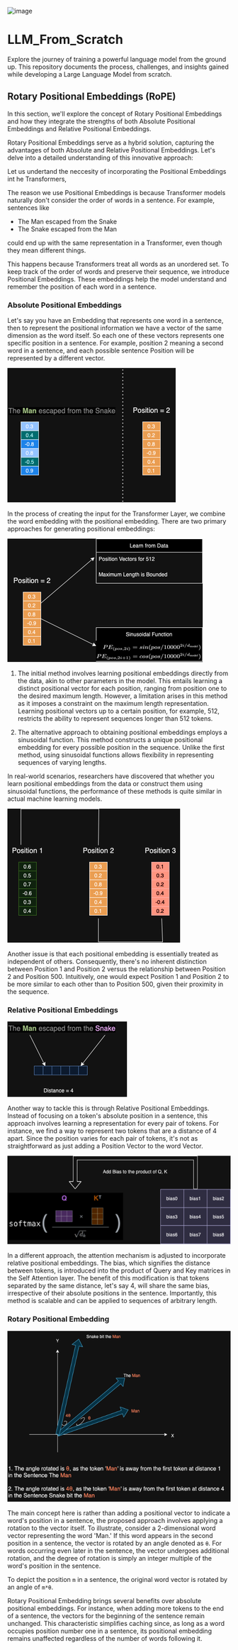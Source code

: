 ![image](https://github.com/bala1802/LLM_From_Scratch/assets/22103095/76bc6f7d-eff3-4a1c-94cb-1c15e1015b5c)


# LLM_From_Scratch
Explore the journey of training a powerful language model from the ground up. This repository documents the process, challenges, and insights gained while developing a Large Language Model from scratch.

## Rotary Positional Embeddings (RoPE)

In this section, we'll explore the concept of Rotary Positional Embeddings and how they integrate the strengths of both Absolute Positional Embeddings and Relative Positional Embeddings.

Rotary Positional Embeddings serve as a hybrid solution, capturing the advantages of both Absolute and Relative Positional Embeddings. Let's delve into a detailed understanding of this innovative approach:

Let us undertand the neccesity of incorporating the Positional Embeddings int he Transformers,

The reason we use Positional Embeddings is because Transformer models naturally don't consider the order of words in a sentence. For example, sentences like

- The Man escaped from the Snake
- The Snake escaped from the Man

could end up with the same representation in a Transformer, even though they mean different things.

This happens because Transformers treat all words as an unordered set. To keep track of the order of words and preserve their sequence, we introduce Positional Embeddings. These embeddings help the model understand and remember the position of each word in a sentence.

### Absolute Positional Embeddings

Let's say you have an Embedding that represents one word in a sentence, then to represent the positional information we have a vector of the same dimension as the word itself. So each one of these vectors represents one specific position in a sentence. For example, position 2 meaning a second word in a sentence, and each possible sentence Position will be represented by a different vector. 


![alt text](Visuals/01_AbsolutePositionalEmbedding.png)

In the process of creating the input for the Transformer Layer, we combine the word embedding with the positional embedding. There are two primary approaches for generating positional embeddings:

![alt text](Visuals/02_AbsoultePositionalEmbedding.png)

1) The initial method involves learning positional embeddings directly from the data, akin to other parameters in the model. This entails learning a distinct positional vector for each position, ranging from position one to the desired maximum length. However, a limitation arises in this method as it imposes a constraint on the maximum length representation. Learning positional vectors up to a certain position, for example, 512, restricts the ability to represent sequences longer than 512 tokens.

2) The alternative approach to obtaining positional embeddings employs a sinusoidal function. This method constructs a unique positional embedding for every possible position in the sequence. Unlike the first method, using sinusoidal functions allows flexibility in representing sequences of varying lengths.

In real-world scenarios, researchers have discovered that whether you learn positional embeddings from the data or construct them using sinusoidal functions, the performance of these methods is quite similar in actual machine learning models.

![alt text](Visuals/03_AbsoultePositionalEmbedding.png)

Another issue is that each positional embedding is essentially treated as independent of others. Consequently, there's no inherent distinction between Position 1 and Position 2 versus the relationship between Position 2 and Position 500. Intuitively, one would expect Position 1 and Position 2 to be more similar to each other than to Position 500, given their proximity in the sequence.

### Relative Positional Embeddings

![alt text](Visuals/01_RelativePositionalEmbedding.png)

Another way to tackle this is through Relative Positional Embeddings. Instead of focusing on a token's absolute position in a sentence, this approach involves learning a representation for every pair of tokens. For instance, we find a way to represent two tokens that are a distance of 4 apart. Since the position varies for each pair of tokens, it's not as straightforward as just adding a Position Vector to the word Vector.

![alt text](Visuals/02_RelativePositionalEmbedding.png)

In a different approach, the attention mechanism is adjusted to incorporate relative positional embeddings. The bias, which signifies the distance between tokens, is introduced into the product of Query and Key matrices in the Self Attention layer. The benefit of this modification is that tokens separated by the same distance, let's say 4, will share the same bias, irrespective of their absolute positions in the sentence. Importantly, this method is scalable and can be applied to sequences of arbitrary length.

### Rotary Positional Embedding

![alt text](Visuals/01_RoPE.png)

The main concept here is rather than adding a positional vector to indicate a word's position in a sentence, the proposed approach involves applying a rotation to the vector itself. To illustrate, consider a 2-dimensional word vector representing the word 'Man.' If this word appears in the second position in a sentence, the vector is rotated by an angle denoted as `θ`. For words occurring even later in the sentence, the vector undergoes additional rotation, and the degree of rotation is simply an integer multiple of the word's position in the sentence.

To depict the position `m` in a sentence, the original word vector is rotated by an angle of `m*θ`.

Rotary Positional Embedding brings several benefits over absolute positional embeddings. For instance, when adding more tokens to the end of a sentence, the vectors for the beginning of the sentence remain unchanged. This characteristic simplifies caching since, as long as a word occupies position number one in a sentence, its positional embedding remains unaffected regardless of the number of words following it.